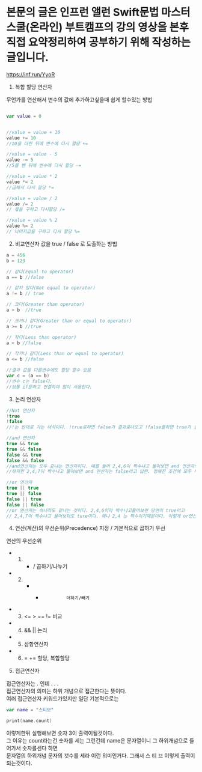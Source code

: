 # 본문의 글은 인프런 앨런 Swift문법 마스터 스쿨(온라인) 부트캠프의 강의 영상을 본후 직접 요약정리하여 공부하기 위해 작성하는 글입니다.
https://inf.run/YyoR    

1. 복합 할당 연산자

무언가를 연산해서 변수의 값에 추가하고싶을때 쉽게 할수있는 방법
```swift

var value = 0


//value = value + 10 
value += 10
//10을 더한 뒤에 변수에 다시 할당 +=

//value = value - 5
value -= 5
//5를 뺀 뒤에 변수에 다시 할당 -=

//value = value * 2
value *= 2
//곱해서 다시 할당 *=

//value = value / 2
value /= 2
// 몫을 구하고 다시할당 /=

//value = value % 2
value %= 2
// 나머지값을 구하고 다시 할당 %=
```
       
         
2. 비교연산자
값을 true / false 로 도출하는 방법   

```swift
a = 456
b = 123

// 같다(Equal to operator)
a == b //false

// 같지 않다(Not equal to operator)
a != b // true

// 크다(Greater than operator)
a > b  //true

// 크거나 같다(Greater than or equal to operator)
a >= b //true

// 작다(Less than operator)
a < b //false

// 작거나 같다(Less than or equal to operator)
a <= b //false

//결과 값을 다른변수에도 할당 할수 있음
var c = (a == b) 
//변수 c는 false다.
//보통 if문하고 연결하여 많이 사용한다.
```   
      
     
3. 논리 연산자

```swift
//Not 연산자
!true
!false
//!는 반대로 가는 녀석이다. !true로하면 false가 결과로나오고 !false를하면 true가 결과로 나온다.

//and 연산자
true && true
true && false
false && true
false && false
//and연산자는 모두 같냐는 연산자이다. 예를 들어 2,4,6이 짝수냐고 물어보면 and 연산자의 경우 true이다.
//하지만 2,4,7이 짝수냐고 물어보면 and 연산자는 false라고 답한. 정해진 조건에 모두 부합해야하는것이다.

//or 연산자
true || true
true || false
false || true
false || false
//or 연산자는 하나라도 같냐는 것이다. 2,4,6이라 짝수냐고물어보면 당연이 true이고
// 2,4,7이 짝수냐고 물어보돠도 ture이다. 왜냐 2,4 는 짝수이기때문이다. 이렇게 or연산자는 조건에 하나라도 만족하면 된다.
```
       
        
4. 연산(계산)의 우선순위(Precedence) 지정 / 기본적으로 곱하기 우선      
       
 연산의 우선순위    
 - 1. * /              곱하기/나누기    
 - 2. + -              더하기/빼기    
 - 3. <=  >  ==  !=    비교    
 - 4. &&  ||           논리    
 - 5. 삼항연산자     
 - 6. = +=             할당, 복합할당   
       
        
 5. 접근연산자     
       
 접근연산자는 . 인데 . . .      
 접근연산자의 의미는 하위 개념으로 접근한다는 뜻이다.    
 여러 접근연산자 키워드가있지만 일단 기본적으로는    
 
 ```swift
 var name = "스티브"

 print(name.count)
 ```

 이렇게한뒤 실행해보면 숫자 3이 출력이될것이다.    
 그 이유는 count라는건 숫자를 세는 그런건데 name은 문자열이니 그 하위개념으로 들어가서 숫자를센다 하면    
 문자열의 하위개념 문자의 갯수를 세라 이런 의미인거다. 그래서  스       티         브       이렇게 출력이 되는것이다.